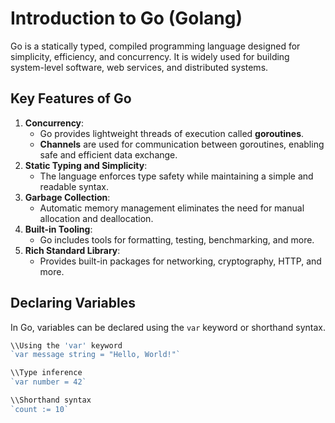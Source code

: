 # Introduction to Go (Golang)

Go is a statically typed, compiled programming language designed for simplicity, efficiency, and concurrency. It is widely used for building system-level software, web services, and distributed systems.

## Key Features of Go

1. **Concurrency**:
   - Go provides lightweight threads of execution called **goroutines**.
   - **Channels** are used for communication between goroutines, enabling safe and efficient data exchange.
2. **Static Typing and Simplicity**:
   - The language enforces type safety while maintaining a simple and readable syntax.
3. **Garbage Collection**:
   - Automatic memory management eliminates the need for manual allocation and deallocation.
4. **Built-in Tooling**:
   - Go includes tools for formatting, testing, benchmarking, and more.
5. **Rich Standard Library**:
   - Provides built-in packages for networking, cryptography, HTTP, and more.

## Declaring Variables

In Go, variables can be declared using the `var` keyword or shorthand syntax.

```go
\\Using the 'var' keyword
`var message string = "Hello, World!"`

\\Type inference
`var number = 42`

\\Shorthand syntax
`count := 10`

